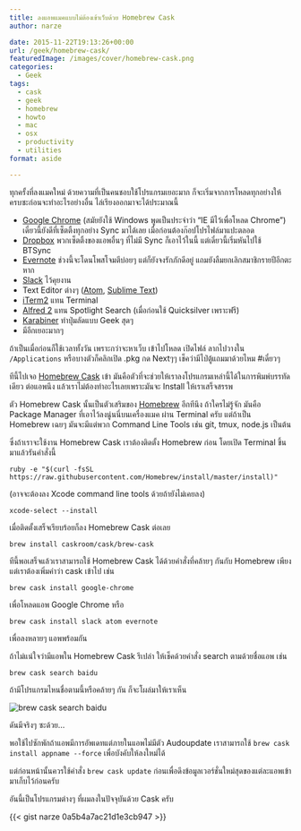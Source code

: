 ```yaml
---
title: ลงแอพแมคแบบไม่ต้องเข้าเว็บด้วย Homebrew Cask
author: narze

date: 2015-11-22T19:13:26+00:00
url: /geek/homebrew-cask/
featuredImage: /images/cover/homebrew-cask.png
categories:
  - Geek
tags:
  - cask
  - geek
  - homebrew
  - howto
  - mac
  - osx
  - productivity
  - utilities
format: aside

---
```

ทุกครั้งที่ลงแมคใหม่ ด้วยความที่เป็นคนชอบใช้โปรแกรมเยอะมาก ก็จะเริ่มจากการโหลดทุกอย่างให้ครบซะก่อนจะทำอะไรอย่างอื่น ไล่เรียงออกมาจะได้ประมาณนี้

  * [Google Chrome][1] (สมัยยังใช้ Windows พูดเป็นประจำว่า &#8220;IE มีไว้เพื่อโหลด Chrome&#8221;) เดี๋ยวนี้ยังดีที่เซ็ตติ้งทุกอย่าง Sync มาได้เลย เมื่อก่อนต้องก๊อปโปรไฟล์มาแปะตลอด
  * [Dropbox][2] พวกเซ็ตติ้งของแอพอื่นๆ ที่ไม่มี Sync ก็เอาไว้ในนี้ แต่เดี๋ยวนี้เริ่มหันไปใช้ BTSync
  * [Evernote][3] ช่วงนี้จะโดนโพสโจมตีบ่อยๆ แต่ก็ยังจงรักภักดีอยู่ แถมยังลืมยกเลิกสมาชิกรายปีอีกตะหาก
  * [Slack][4] ไว้คุยงาน
  * Text Editor ต่างๆ ([Atom][5], [Sublime Text][6])
  * [iTerm2][7] แทน Terminal
  * [Alfred 2][8] แทน Spotlight Search (เมื่อก่อนใช้ Quicksilver เพราะฟรี)
  * [Karabiner][9] ทำปุ่มลัดแบบ Geek สุดๆ
  * มีอีกเยอะมากๆ

<!--more-->

ถ้าเป็นเมื่อก่อนก็ใช้เวลาทั้งวัน เพราะกว่าจะหาเว็บ เข้าไปโหลด เปิดไฟล์ ลากไปวางใน `/Applications` หรือบางตัวก็คลิกเปิด .pkg กด Nextๆๆ เช็คว่ามีไป่ตู้แถมมาด้วยไหม #เดี๋ยวๆ

ทีนี้ไปเจอ [Homebrew Cask][10] เข้า มันคือตัวที่จะช่วยให้เราลงโปรแกรมเหล่านี้ได้ในการพิมพ์บรรทัดเดียว ต่อแอพนึง แล้วเราไม่ต้องทำอะไรเลยเพราะมันจะ Install ให้เราเสร็จสรรพ

ตัว Homebrew Cask นั้นเป็นตัวเสริมของ [Homebrew][11] อีกทีนึง ถ้าใครไม่รู้จัก มันคือ Package Manager ที่เอาไว้ลงนู่นนี่บนเครื่องแมค ผ่าน Terminal ครับ แต่ถ้าเป็น Homebrew เฉยๆ มันจะมีแต่พวก Command Line Tools เช่น git, tmux, node.js เป็นต้น

ซึ่งถ้าเราจะใช้งาน Homebrew Cask เราต้องติดตั้ง Homebrew ก่อน โดยเปิด Terminal ขึ้นมาแล้วรันคำสั่งนี้

`ruby -e "$(curl -fsSL https://raw.githubusercontent.com/Homebrew/install/master/install)"`

(อาจจะต้องลง Xcode command line tools ด้วยถ้ายังไม่เคยลง)

`xcode-select --install`

เมื่อติดตั้งเสร็จเรียบร้อยก็ลง Homebrew Cask ต่อเลย

`brew install caskroom/cask/brew-cask`

ทีนี้พอเสร็จแล้วเราสามารถใช้ Homebrew Cask ได้ด้วยคำสั่งที่คล้ายๆ กันกับ Homebrew เพียงแต่เราต้องเพิ่มคำว่า cask เข้าไป เช่น

`brew cask install google-chrome`

เพื่อโหลดแอพ Google Chrome หรือ

`brew cask install slack atom evernote`

เพื่อลงหลายๆ แอพพร้อมกัน

ถ้าไม่แน่ใจว่ามีแอพใน Homebrew Cask รึเปล่า ให้เช็คด้วยคำสั่ง search ตามด้วยชื่อแอพ เช่น

`brew cask search baidu`

ถ้ามีโปรแกรมไหนชื่อตามนี้หรือคล้ายๆ กัน ก็จะโผล่มาให้เราเห็น

![brew cask search baidu](/images/brew-cask-search-baidu.png)

ดันมีจริงๆ ซะด้วย&#8230;

พอใช้ไปซักพักถ้าแอพมีการอัพเดทแต่ภายในแอพไม่มีตัว Audoupdate เราสามารถใช้ `brew cask install appname --force` เพื่อบังคับให้ลงใหม่ได้

แต่ก่อนหน้านั้นควรใช้คำสั่ง `brew cask update` ก่อนเพื่อดึงข้อมูลเวอร์ชั่นใหม่สุดของแต่ละแอพเข้ามาเก็บไว้ก่อนครับ

อันนี้เป็นโปรแกรมต่างๆ ที่ผมลงในปัจจุบันด้วย Cask ครับ

{{< gist narze 0a5b4a7ac21d1e3cb947 >}}

 [1]: https://www.google.com/chrome/browser
 [2]: https://dropbox.com
 [3]: https://evernote.com
 [4]: https://slack.com
 [5]: https://atom.io
 [6]: http://www.sublimetext.com/
 [7]: https://iterm2.com
 [8]: https://www.alfredapp.com
 [9]: https://pqrs.org/osx/karabiner
 [10]: http://caskroom.io
 [11]: http://brew.sh
